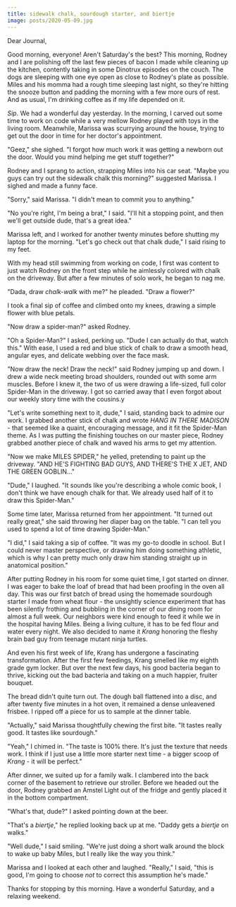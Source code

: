 ```yaml
---
title: sidewalk chalk, sourdough starter, and biertje
image: posts/2020-05-09.jpg
---
```


Dear Journal,

Good morning, everyone!  Aren't Saturday's the best?  This morning,
Rodney and I are polishing off the last few pieces of bacon I made
while cleaning up the kitchen, contently taking in some Dinotrux
episodes on the couch.  The dogs are sleeping with one eye open as
close to Rodney's plate as possible.  Miles and his momma had a rough
time sleeping last night, so they're hitting the snooze button and
padding the morning with a few more ours of rest.  And as usual, I'm
drinking coffee as if my life depended on it.

_Sip_.  We had a wonderful day yesterday.  In the morning, I carved
out some time to work on code while a very mellow Rodney played with
toys in the living room.  Meanwhile, Marissa was scurrying around the
house, trying to get out the door in time for her doctor's
appointment.

"Geez," she sighed.  "I forgot how much work it was getting a newborn
out the door.  Would you mind helping me get stuff together?"

Rodney and I sprang to action, strapping Miles into his car seat.
"Maybe you guys can try out the sidewalk chalk this morning?"
suggested Marissa.  I sighed and made a funny face.

"Sorry," said Marissa.  "I didn't mean to commit you to anything."

"No you're right, I'm being a brat," I said.  "I'll hit a stopping
point, and then we'll get outside dude, that's a great idea."

Marissa left, and I worked for another twenty minutes before shutting
my laptop for the morning.  "Let's go check out that chalk dude," I
said rising to my feet.

With my head still swimming from working on code, I first was content
to just watch Rodney on the front step while he aimlessly colored with
chalk on the driveway.  But after a few minutes of solo work, he began
to nag me.

"Dada, draw _chalk-walk_ with me?" he pleaded.  "Draw a flower?"

I took a final sip of coffee and climbed onto my knees, drawing a
simple flower with blue petals.

"Now draw a spider-man?" asked Rodney.

"Oh a Spider-Man?" I asked, perking up.  "Dude I can actually do that,
watch this."  With ease, I used a red and blue stick of chalk to draw
a smooth head, angular eyes, and delicate webbing over the face mask.

"Now draw the neck!  Draw the neck!" said Rodney jumping up and down.
I drew a wide neck meeting broad shoulders, rounded out with some arm
muscles.  Before I knew it, the two of us were drawing a life-sized,
full color Spider-Man in the driveway.  I got so carried away that I
even forgot about our weekly story time with the cousins.y

"Let's write something next to it, dude," I said, standing back to
admire our work.  I grabbed another stick of chalk and wrote _HANG IN
THERE MADISON_ - that seemed like a quaint, encouraging message, and
it fit the Spider-Man theme.  As I was putting the finishing touches
on our master piece, Rodney grabbed another piece of chalk and waved
his arms to get my attention.

"Now we make MILES SPIDER," he yelled, pretending to paint up the
driveway.  "AND HE'S FIGHTING BAD GUYS, AND THERE'S THE X JET, AND THE
GREEN GOBLIN..."

"Dude," I laughed.  "It sounds like you're describing a whole comic
book, I don't think we have enough chalk for that.  We already used
half of it to draw this Spider-Man."

Some time later, Marissa returned from her appointment.  "It turned
out really great," she said throwing her diaper bag on the table.  "I
can tell you used to spend a lot of time drawing Spider-Man."

"I did," I said taking a sip of coffee.  "It was my go-to doodle in
school.  But I could never master perspective, or drawing him doing
something athletic, which is why I can pretty much only draw him
standing straight up in anatomical position."

After putting Rodney in his room for some quiet time, I got started on
dinner.  I was eager to bake the loaf of bread that had been proofing
in the oven all day.  This was our first batch of bread using the
homemade sourdough starter I made from wheat flour - the unsightly
science experiment that has been silently frothing and bubbling in the
corner of our dining room for almost a full week.  Our neighbors were
kind enough to feed it while we in the hospital having Miles.  Being a
living culture, it has to be fed flour and water every night.  We also
decided to name it _Krang_ honoring the fleshy brain bad guy from
teenage mutant ninja turtles.

And even his first week of life, Krang has undergone a fascinating
transformation.  After the first few feedings, Krang smelled like my
eighth grade gym locker.  But over the next few days, his good
bacteria began to thrive, kicking out the bad bacteria and taking on a
much happier, fruiter bouquet.

The bread didn't quite turn out.  The dough ball flattened into a
disc, and after twenty five minutes in a hot oven, it remained a dense
unleavened frisbee.  I ripped off a piece for us to sample at the
dinner table.

"Actually," said Marissa thoughtfully chewing the first bite.  "It
tastes really good.  It tastes like sourdough."

"Yeah," I chimed in.  "The taste is 100% there.  It's just the texture
that needs work.  I think if I just use a little more starter next
time - a bigger scoop of _Krang_ - it will be perfect."

After dinner, we suited up for a family walk.  I clambered into the
back corner of the basement to retrieve our stroller.  Before we
headed out the door, Rodney grabbed an Amstel Light out of the fridge
and gently placed it in the bottom compartment.

"What's that, dude?" I asked pointing down at the beer.

"That's a _biertje_," he replied looking back up at me.  "Daddy gets a
_biertje_ on walks."

"Well dude," I said smiling.  "We're just doing a short walk around
the block to wake up baby Miles, but I really like the way you think."

Marissa and I looked at each other and laughed.  "Really," I said,
"this is good, I'm going to choose _not_ to correct this assumption
he's made."

Thanks for stopping by this morning.  Have a wonderful Saturday, and a
relaxing weekend.
